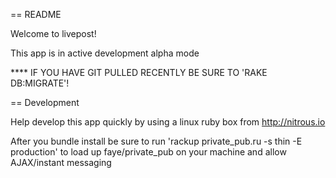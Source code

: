 == README

Welcome to livepost!

This app is in active development alpha mode

****  IF YOU HAVE GIT PULLED RECENTLY BE SURE TO 'RAKE DB:MIGRATE'!


== Development

Help develop this app quickly by using a linux ruby box from http://nitrous.io

After you bundle install be sure to run 'rackup private_pub.ru -s thin -E production' to load up faye/private_pub on your machine and allow AJAX/instant messaging